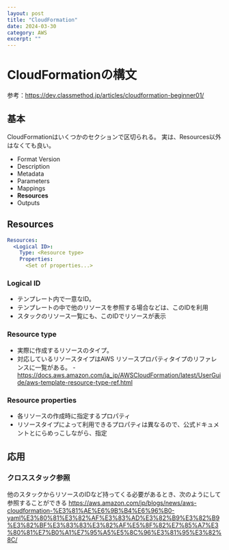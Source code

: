 ```yaml
---
layout: post
title: "CloudFormation"
date: 2024-03-30
category: AWS
excerpt: ""
---
```

# CloudFormationの構文

参考：<https://dev.classmethod.jp/articles/cloudformation-beginner01/>

## 基本

CloudFormationはいくつかのセクションで区切られる。
実は、Resources以外はなくても良い。

- Format Version
- Description
- Metadata
- Parameters
- Mappings
- **Resources**
- Outputs

## Resources

```yaml
Resources:
  <Logical ID>:
    Type: <Resource type>
    Properties:
      <Set of properties...>
```

### Logical ID

- テンプレート内で一意なID。
- テンプレートの中で他のリソースを参照する場合などは、このIDを利用
- スタックのリソース一覧にも、このIDでリソースが表示

### Resource type

- 実際に作成するリソースのタイプ。
- 対応しているリソースタイプはAWS リソースプロパティタイプのリファレンスに一覧がある。
-　<https://docs.aws.amazon.com/ja_jp/AWSCloudFormation/latest/UserGuide/aws-template-resource-type-ref.html>

### Resource properties

- 各リソースの作成時に指定するプロパティ
- リソースタイプによって利用できるプロパティは異なるので、公式ドキュメントとにらめっこしながら、指定

## 応用

### クロススタック参照

他のスタックからリソースのIDなど持ってくる必要があるとき、次のようにして参照することができる
<https://aws.amazon.com/jp/blogs/news/aws-cloudformation-%E3%81%AE%E6%9B%B4%E6%96%B0-yaml%E3%80%81%E3%82%AF%E3%83%AD%E3%82%B9%E3%82%B9%E3%82%BF%E3%83%83%E3%82%AF%E5%8F%82%E7%85%A7%E3%80%81%E7%B0%A1%E7%95%A5%E5%8C%96%E3%81%95%E3%82%8C/>
